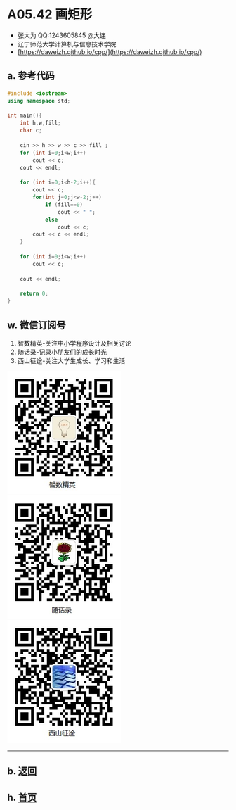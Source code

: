 # A05.42 画矩形 

- 张大为 QQ:1243605845 @大连
- 辽宁师范大学计算机与信息技术学院
- [https://daweizh.github.io/cpp/](https://daweizh.github.io/cpp/) 

## a. 参考代码

~~~cpp
#include <iostream>
using namespace std;

int main(){
    int h,w,fill;
    char c;
    
    cin >> h >> w >> c >> fill ;
    for (int i=0;i<w;i++) 
        cout << c;
    cout << endl;
    
    for (int i=0;i<h-2;i++){
        cout << c;
        for(int j=0;j<w-2;j++)
            if (fill==0) 
                cout << " ";
            else
                cout << c;
        cout << c << endl;
    }
    
    for (int i=0;i<w;i++)
        cout << c;

    cout << endl;
    
    return 0;   
}
~~~


## w. 微信订阅号

1. 智数精英-关注中小学程序设计及相关讨论
2. 随话录-记录小朋友们的成长时光
2. 西山征途-关注大学生成长、学习和生活

![欢迎关注“智数精英”订阅号](../../assets/me/img/idea8.jpg)
![欢迎关注“随话录”订阅号](../../assets/me/img/shl8.jpg)
![欢迎关注“西山征途”订阅号](../../assets/me/img/xszt8.jpg)

----------

## b. [返回](../)
    
## h. [首页](../../)

 